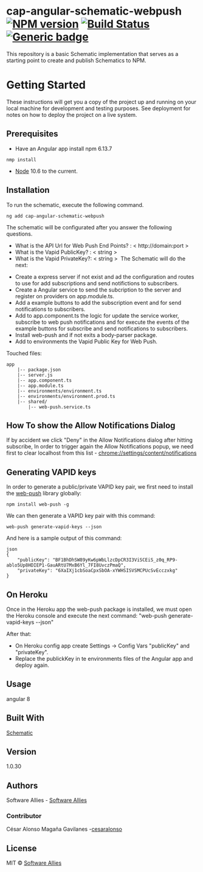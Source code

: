# cap-angular-schematic-webpush  [![NPM version](https://badge.fury.io/js/CAP.svg)](https://npmjs.org/package/CAP) [![Build Status](https://travis-ci.org/Elena%20M.%20Sarabia/CAP.svg?branch=master)](https://travis-ci.org/Elena%20M.%20Sarabia/CAP) [![Generic badge](https://img.shields.io/badge/CAP-Active-<COLOR>.svg)](https://shields.io/)
 This repository is a basic Schematic implementation that serves as a starting point to create and publish Schematics to NPM. 
 
# Getting Started
 These instructions will get you a copy of the project up and running on your local machine for development and testing purposes. See deployment for notes on how to deploy the project on a live system.

## Prerequisites
* Have an Angular app 
install  npm 6.13.7 
```	
nmp install 
```
* [Node](https://nodejs.org/en/download/current) 10.6 to the current. 


## Installation
To run the schematic, execute the following command.
```
ng add cap-angular-schematic-webpush 
```

The schematic will be configurated after you answer the following questions.

* What is the API Url for Web Push End Points? : < http://domain:port >
* What is the Vapid PublicKey? : < string >
* What is the Vapid PrivateKey?: < string >
​
The Schematic will do the next:
- Create a express server if not exist and ad the configuration and routes to use for add subscriptions and send notifictions to subscribers.
- Create a Angular service to send the subcription to the server and register on providers on app.module.ts.
- Add a example buttons to add the subscription event and for send notifications to subscribers.
- Add to app.component.ts the logic for update the service worker, subscribe to web push notifications and for execute the events of the example buttons for subscribe and send notifications to subscribers.
- Install web-push and if not exits a body-parser package.
- Add to environments the Vapid Public Key for Web Push.


Touched files:
```
app
    |-- package.json
    |-- server.js
    |-- app.component.ts
    |-- app.module.ts
    |-- environments/environment.ts
    |-- environments/environment.prod.ts
	|-- shared/
	    |-- web-push.service.ts
```

## How To show the Allow Notifications Dialog
If by accident we click "Deny" in the Allow Notifications dialog after hitting subscribe,
In order to trigger again the Allow Notifications popup, we need first to clear localhost from this list - [chrome://settings/content/notifications](chrome://settings/content/notifications)

## Generating VAPID keys
In order to generate a public/private VAPID key pair, we first need to install the [web-push](https://github.com/web-push-libs/web-push) library globally:

    npm install web-push -g

We can then generate a VAPID key pair with this command:

    web-push generate-vapid-keys --json

And here is a sample output of this command:

```
json
{
    "publicKey": "BF1BhDhSW89yKw6pWbLlzcDpCR3I3ViSCEiS_z0q_RP9-ablo5Up8HDIEP1-GauARtU7MxB6Yl_7FI8UvczPmaQ",
    "privateKey": "6XaIXj1cbSoaCpxSbOA-xYWHSISVSMCPUcSvEcczxkg"
}

```

## On Heroku
Once in the Heroku app the web-push package is installed, we must open the Heroku console and execute the next command:
"web-push generate-vapid-keys --json"

After that:
* On Heroku config app create Settings -> Config Vars "publicKey" and "privateKey".
* Replace the publickKey in te environments files of the Angular app and deploy again.



## Usage
angular 8

## Built With
[Schematic](https://www.schematics.com/)

## Version 
1.0.30

## Authors
Software Allies - [Software Allies](https://github.com/software-allies)
​
### Contributor 
César Alonso Magaña Gavilanes -[cesaralonso](https://github.com/cesaralonso)

## License
MIT © [Software Allies](https://github.com/software-allies/cap-angular-schematic-webpush)